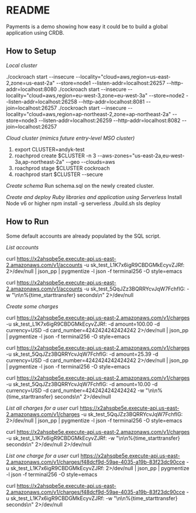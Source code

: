 # README

Payments is a demo showing how easy it could be to build a global application
using CRDB.

## How to Setup

*Local cluster*

./cockroach start --insecure --locality="cloud=aws,region=us-east-2,zone=us-east-2a" --store=node1 --listen-addr=localhost:26257 --http-addr=localhost:8080
./cockroach start --insecure --locality="cloud=aws,region=eu-west-3,zone=eu-west-3a" --store=node2 --listen-addr=localhost:26258 --http-addr=localhost:8081 --join=localhost:26257
./cockroach start --insecure --locality="cloud=aws,region=ap-northeast-2,zone=ap-northeast-2a" --store=node3 --listen-addr=localhost:26259 --http-addr=localhost:8082 --join=localhost:26257

*Cloud cluster (mimics future entry-level MSO cluster)*
1. export CLUSTER=andyk-test
2. roachprod create $CLUSTER -n 3 --aws-zones="us-east-2a,eu-west-3a,ap-northeast-2a" --geo --clouds=aws
3. roachprod stage $CLUSTER cockroach
4. roachprod start $CLUSTER --secure

*Create schema*
Run schema.sql on the newly created cluster.

*Create and deploy Ruby libraries and application using Serverless*
Install Node v6 or higher
npm install -g serverless
./build.sh
sls deploy

## How to Run
Some default accounts are already populated by the SQL script.

*List accounts*

curl https://x2ahsqbe5e.execute-api.us-east-2.amazonaws.com/v1/accounts -u sk_test_L1K7x6igR9CBDGMkEcyvZJRf: 2>/dev/null | json_pp | pygmentize -l json -f terminal256 -O style=emacs

curl https://x2ahsqbe5e.execute-api.us-east-2.amazonaws.com/v1/accounts -u sk_test_5QqJZz3BQRRYcvJqW7FchfIG: -w "\n\n%{time_starttransfer} seconds\n" 2>/dev/null

*Create some charges*

curl https://x2ahsqbe5e.execute-api.us-east-2.amazonaws.com/v1/charges -u sk_test_L1K7x6igR9CBDGMkEcyvZJRf: -d amount=100.00 -d currency=USD -d card_number=4242424242424242 2>/dev/null | json_pp | pygmentize -l json -f terminal256 -O style=emacs

curl https://x2ahsqbe5e.execute-api.us-east-2.amazonaws.com/v1/charges -u sk_test_5QqJZz3BQRRYcvJqW7FchfIG: -d amount=25.39 -d currency=USD -d card_number=4242424242424242 2>/dev/null | json_pp | pygmentize -l json -f terminal256 -O style=emacs

curl https://x2ahsqbe5e.execute-api.us-east-2.amazonaws.com/v1/charges -u sk_test_5QqJZz3BQRRYcvJqW7FchfIG: -d amount=10.00 -d currency=USD -d card_number=4242424242424242 -w "\n\n%{time_starttransfer} seconds\n" 2>/dev/null

*List all charges for a user*
curl https://x2ahsqbe5e.execute-api.us-east-2.amazonaws.com/v1/charges -u sk_test_5QqJZz3BQRRYcvJqW7FchfIG: 2>/dev/null | json_pp | pygmentize -l json -f terminal256 -O style=emacs

curl https://x2ahsqbe5e.execute-api.us-east-2.amazonaws.com/v1/charges -u sk_test_L1K7x6igR9CBDGMkEcyvZJRf: -w "\n\n%{time_starttransfer} seconds\n" 2>/dev/null 2>/dev/null

*List one charge for a user*
curl https://x2ahsqbe5e.execute-api.us-east-2.amazonaws.com/v1/charges/f48dcf9d-59ae-4035-a19b-83f23dc90cce -u sk_test_L1K7x6igR9CBDGMkEcyvZJRf: 2>/dev/null | json_pp | pygmentize -l json -f terminal256 -O style=emacs

curl https://x2ahsqbe5e.execute-api.us-east-2.amazonaws.com/v1/charges/f48dcf9d-59ae-4035-a19b-83f23dc90cce -u sk_test_L1K7x6igR9CBDGMkEcyvZJRf: -w "\n\n%{time_starttransfer} seconds\n" 2>/dev/null